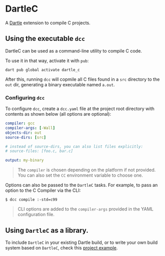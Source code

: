 # DartleC

A [Dartle](https://renatoathaydes.github.io/dartle-website/) extension to compile C projects.

## Using the executable `dcc`

DartleC can be used as a command-line utility to compile C code.

To use it in that way, activate it with `pub`:

```shell
dart pub global activate dartle_c
```

After this, running `dcc` will copmile all C files found in a `src` directory to the `out` dir,
generating a binary executable named `a.out`.

### Configuring `dcc`

To configure `dcc`, create a `dcc.yaml` file at the project root directory with contents as shown
below (all options are optional):

```yaml
compiler: gcc
compiler-args: [-Wall]
objects-dir: out
source-dirs: [src]

# instead of source-dirs, you can also list files explicitly:
# source-files: [foo.c, bar.c]

output: my-binary
```

> The `compiler` is chosen depending on the platform if not provided.
> You can also set the `CC` environment variable to choose one.

Options can also be passed to the `DartleC` tasks.
For example, to pass an option to the C Compiler via the CLI:

```shell
$ dcc compile :-std=c99
```

> CLI options are added to the `compiler-args` provided in the YAML configuration file.

## Using `DartleC` as a library.

To include `DartleC` in your existing Dartle build, or to write your own build system based on
`DartleC`, check this [project example](example/dartle_c_example.dart).
